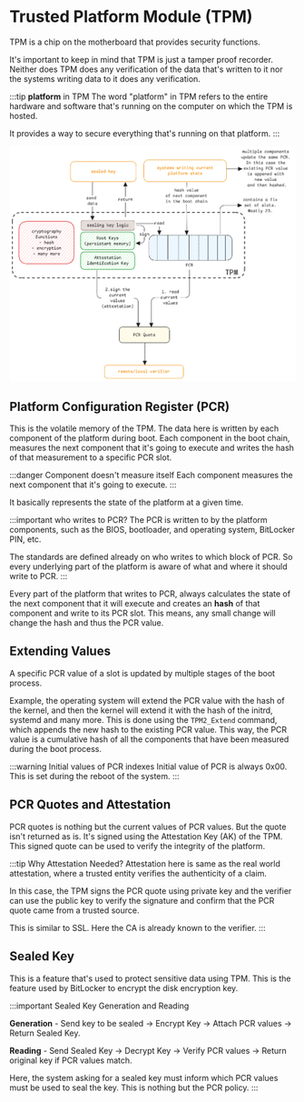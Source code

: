 # Trusted Platform Module (TPM)

TPM is a chip on the motherboard that provides security functions.

It's important to keep in mind that TPM is just a tamper proof recorder.
Neither does TPM does any verification of the data that's written to it nor
the systems writing data to it does any verification.

:::tip **platform** in TPM
The word "platform" in TPM refers to the entire hardware and software that's running on the
computer on which the TPM is hosted.

It provides a way to secure everything that's running on that platform.
:::

![TPM Architecture](../../static/img/tpm-pcr.excalidraw.png)

## Platform Configuration Register (PCR)

This is the volatile memory of the TPM.
The data here is written by each component of the platform during boot.
Each component in the boot chain, measures the next component that it's going to execute
and writes the hash of that measurement to a specific PCR slot.

:::danger Component doesn't measure itself
Each component measures the next component that it's going to execute.
:::

It basically represents the state of the platform at a given time.

:::important who writes to PCR?
The PCR is written to by the platform components, such as the BIOS, bootloader, and
operating system, BitLocker PIN, etc.

The standards are defined already on who writes to which block of PCR.
So every underlying part of the platform is aware of what and where it should write to PCR.
:::

Every part of the platform that writes to PCR, always calculates the state of the next component
that it will execute and creates an **hash** of that component
and write to its PCR slot.
This means, any small change will change the hash and thus the PCR value.

## Extending Values

A specific PCR value of a slot is updated by multiple stages of the boot process.


Example, the operating system will extend the PCR value with the hash of the kernel,
and then the kernel will extend it with the hash of the initrd, systemd and many more.
This is done using the `TPM2_Extend` command, which appends the new hash to the existing PCR value.
This way, the PCR value is a cumulative hash of all the components that have been measured during the boot process.

:::warning Initial values of PCR indexes
Initial value of PCR is always 0x00.
This is set during the reboot of the system.
:::

## PCR Quotes and Attestation

PCR quotes is nothing but the current values of PCR values.
But the quote isn't returned as is.
It's signed using the Attestation Key (AK) of the TPM.
This signed quote can be used to verify the integrity of the platform.

:::tip Why Attestation Needed?
Attestation here is same as the real world attestation, where a trusted entity verifies the authenticity of a claim.

In this case, the TPM signs the PCR quote using private key and
the verifier can use the public key to verify the signature and
confirm that the PCR quote came from a trusted source.

This is similar to SSL. Here the CA is already known to the verifier.
:::

## Sealed Key

This is a feature that's used to protect sensitive data using TPM.
This is the feature used by BitLocker to encrypt the disk encryption key.

:::important Sealed Key Generation and Reading

**Generation** - Send key to be sealed -> Encrypt Key -> Attach PCR values -> Return Sealed Key.

**Reading** - Send Sealed Key -> Decrypt Key -> Verify PCR values -> Return original key if PCR values match.

Here, the system asking for a sealed key must inform which PCR values must be used to seal the key.
This is nothing but the PCR policy.
:::
